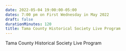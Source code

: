 ```yaml
---
date: 2022-05-04 19:00:00-05:00
dates: 7:00 pm on First Wednesday in May 2022
draft: false
durationMinutes: 120
title: Tama County Historical Society Live Program
---
```


Tama County Historical Society Live Program
